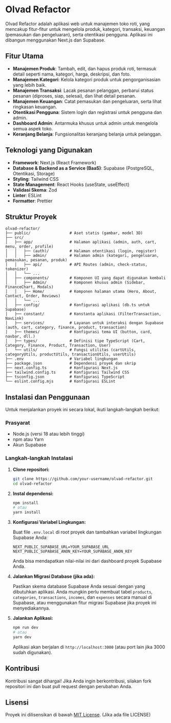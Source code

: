 # Olvad Refactor

Olvad Refactor adalah aplikasi web untuk manajemen toko roti, yang mencakup fitur-fitur untuk mengelola produk, kategori, transaksi, keuangan (pemasukan dan pengeluaran), serta otentikasi pengguna. Aplikasi ini dibangun menggunakan Next.js dan Supabase.

## Fitur Utama

- **Manajemen Produk**: Tambah, edit, dan hapus produk roti, termasuk detail seperti nama, kategori, harga, deskripsi, dan foto.
- **Manajemen Kategori**: Kelola kategori produk untuk pengorganisasian yang lebih baik.
- **Manajemen Transaksi**: Lacak pesanan pelanggan, perbarui status pesanan (diproses, siap, selesai), dan lihat detail pesanan.
- **Manajemen Keuangan**: Catat pemasukan dan pengeluaran, serta lihat ringkasan keuangan.
- **Otentikasi Pengguna**: Sistem login dan registrasi untuk pengguna dan admin.
- **Dashboard Admin**: Antarmuka khusus untuk admin untuk mengelola semua aspek toko.
- **Keranjang Belanja**: Fungsionalitas keranjang belanja untuk pelanggan.

## Teknologi yang Digunakan

- **Framework**: Next.js (React Framework)
- **Database & Backend as a Service (BaaS)**: Supabase (PostgreSQL, Otentikasi, Storage)
- **Styling**: Tailwind CSS
- **State Management**: React Hooks (useState, useEffect)
- **Validasi Skema**: Zod
- **Linter**: ESLint
- **Formatter**: Prettier

## Struktur Proyek

```
olvad-refactor/
├── public/                 # Aset statis (gambar, model 3D)
├── src/
│   ├── app/                # Halaman aplikasi (admin, auth, cart, menu, order, profile)
│   │   ├── (auth)/         # Halaman otentikasi (login, register)
│   │   ├── admin/          # Halaman admin (kategori, pengeluaran, pemasukan, pesanan, produk)
│   │   ├── api/            # API Routes (admin, check-status, tokenizer)
│   │   └── ...
│   ├── components/         # Komponen UI yang dapat digunakan kembali
│   │   ├── Admin/          # Komponen khusus admin (Sidebar, FinanceChart, Modals)
│   │   ├── Home/           # Komponen halaman utama (Hero, About, Contact, Order, Reviews)
│   │   └── ...
│   ├── config/             # Konfigurasi aplikasi (db.ts untuk Supabase)
│   ├── constant/           # Konstanta aplikasi (FilterTransaction, NavLink)
│   ├── services/           # Layanan untuk interaksi dengan Supabase (auth, cart, category, finance, product, transaction)
│   ├── themes/             # Konfigurasi tema UI (button, card, navbar, dll.)
│   ├── types/              # Definisi tipe TypeScript (Cart, Category, Finance, Product, Transaction, User)
│   └── utils/              # Fungsi utilitas (cartUtils, categoryUtils, productUtils, transactionUtils, userUtils)
├── .env                    # Variabel lingkungan
├── package.json            # Dependensi proyek dan skrip
├── next.config.ts          # Konfigurasi Next.js
├── tailwind.config.ts      # Konfigurasi Tailwind CSS
├── tsconfig.json           # Konfigurasi TypeScript
└── eslint.config.mjs       # Konfigurasi ESLint
```

## Instalasi dan Penggunaan

Untuk menjalankan proyek ini secara lokal, ikuti langkah-langkah berikut:

### Prasyarat

- Node.js (versi 18 atau lebih tinggi)
- npm atau Yarn
- Akun Supabase

### Langkah-langkah Instalasi

1. **Clone repositori:**

   ```bash
   git clone https://github.com/your-username/olvad-refactor.git
   cd olvad-refactor
   ```

2. **Instal dependensi:**

   ```bash
   npm install
   # atau
   yarn install
   ```

3. **Konfigurasi Variabel Lingkungan:**

   Buat file `.env.local` di root proyek dan tambahkan variabel lingkungan Supabase Anda:

   ```env
   NEXT_PUBLIC_SUPABASE_URL=YOUR_SUPABASE_URL
   NEXT_PUBLIC_SUPABASE_ANON_KEY=YOUR_SUPABASE_ANON_KEY
   ```

   Anda bisa mendapatkan nilai-nilai ini dari dashboard proyek Supabase Anda.

4. **Jalankan Migrasi Database (jika ada):**

   Pastikan skema database Supabase Anda sesuai dengan yang dibutuhkan aplikasi. Anda mungkin perlu membuat tabel `products`, `categories`, `transactions`, `incomes`, dan `expenses` secara manual di Supabase, atau menggunakan fitur migrasi Supabase jika proyek ini menyediakannya.

5. **Jalankan Aplikasi:**

   ```bash
   npm run dev
   # atau
   yarn dev
   ```

   Aplikasi akan berjalan di `http://localhost:3000` (atau port lain jika 3000 sudah digunakan).

## Kontribusi

Kontribusi sangat dihargai! Jika Anda ingin berkontribusi, silakan fork repositori ini dan buat pull request dengan perubahan Anda.

## Lisensi

Proyek ini dilisensikan di bawah [MIT License](LICENSE). (Jika ada file LICENSE)
